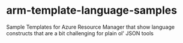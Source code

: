 # arm-template-language-samples
Sample Templates for Azure Resource Manager that show language constructs that are a bit challenging for plain ol' JSON tools
